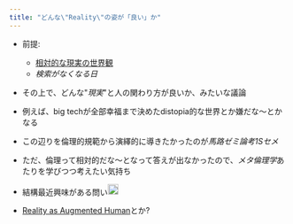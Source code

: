 ```yaml
---
title: "どんな\"Reality\"の姿が「良い」か"
---
```


* 前提:
  
  * [相対的な現実の世界観](%E7%9B%B8%E5%AF%BE%E7%9A%84%E3%81%AA%E7%8F%BE%E5%AE%9F%E3%81%AE%E4%B8%96%E7%95%8C%E8%A6%B3.md)
  * *検索がなくなる日*
* その上で、どんな"*現実*"と人の関わり方が良いか、みたいな議論

* 例えば、big techが全部幸福まで決めたdistopia的な世界とか嫌だな〜とかなる

* この辺りを倫理的規範から演繹的に導きたかったのが*馬路ゼミ論考1Sセメ*

* ただ、倫理って相対的だな〜となって答えが出なかったので、*メタ倫理学*あたりを学びつつ考えたい気持ち

* 結構最近興味がある問い<img src='https://scrapbox.io/api/pages/blu3mo-public/blu3mo/icon' alt='blu3mo.icon' height="19.5"/>

* [Reality as Augmented Human](Reality%20as%20Augmented%20Human.md)とか?
